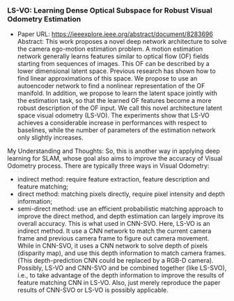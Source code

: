 ### LS-VO: Learning Dense Optical Subspace for Robust Visual Odometry Estimation
* Paper URL: https://ieeexplore.ieee.org/abstract/document/8283696
Abstract: This work proposes a novel deep network architecture to solve the camera ego-motion estimation problem. A motion estimation network generally learns features similar to optical flow (OF) fields starting from sequences of images. This OF can be described by a lower dimensional latent space. Previous research has shown how to find linear approximations of this space. We propose to use an autoencoder network to find a nonlinear representation of the OF manifold. In addition, we propose to learn the latent space jointly with the estimation task, so that the learned OF features become a more robust description of the OF input. We call this novel architecture latent space visual odometry (LS-VO). The experiments show that LS-VO achieves a considerable increase in performances with respect to baselines, while the number of parameters of the estimation network only slightly increases.

My Understanding and Thoughts:
So, this is another way in applying deep learning for SLAM, whose goal also aims to improve the accuracy of Visual Odometry process. There are typically three ways in Visual Odometry: 
* indirect method: require feature extraction, feature description and feature matching;
* direct method: matching pixels directly, require pixel intensity and depth information;
* semi-direct method: use an efficient probabilistic matching approach to improve the direct method, and depth estimation can largely improve its overall accuracy. This is what used in CNN-SVO.
Here, LS-VO is an indirect method. It use a CNN network to match the current camera frame and previous camera frame to figure out camera movement. While in CNN-SVO, it uses a CNN network to solve depth of pixels (disparity map), and use this depth information to match camera frames. (This depth-prediction CNN could be replaced by a RGB-D camera). Possibly, LS-VO and CNN-SVO and be combined together (like LS-SVO), i.e., to take advantage of the depth information to improve the results of feature matching CNN in LS-VO. Also, just merely reproduce
the paper results of CNN-SVO or LS-VO is possibly applicable.
